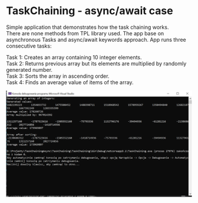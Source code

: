 # TaskChaining - async/await case

Simple application that demonstrates how the task chaining works. <br />
There are none methods from TPL library used. The app base on asynchronous Tasks and async/await keywords approach.
App runs three consecutive tasks: <br/>

Task 1: Creates an array containing 10 integer elements. <br/>
Task 2: Returns previous array but its elements are multiplied by randomly generated number. <br/>
Task 3: Sorts the array in ascending order. <br/>
Task 4: Finds an average value of items of the array. <br/>

![Photo](https://github.com/Tomasz789/TaskChaining/blob/master/asyncexample.PNG)


